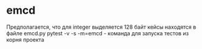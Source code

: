# emcd
Предполагается, что для integer выделяется 128 байт
кейсы находятся в файле emcd.py
pytest -v -s -m=emcd - команда для запуска тестов из корня проекта
